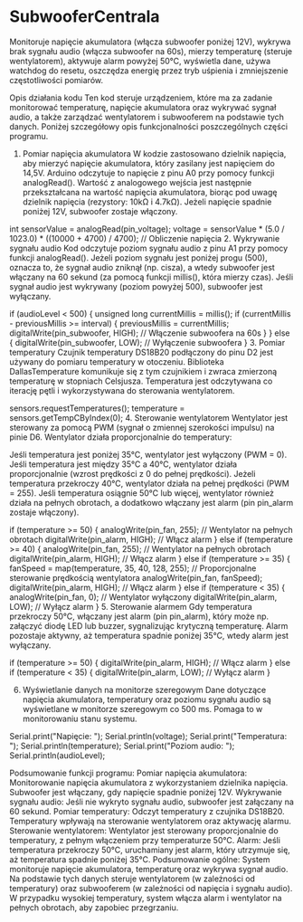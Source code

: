# SubwooferCentrala
Monitoruje napięcie akumulatora (włącza subwoofer poniżej 12V), wykrywa brak sygnału audio (włącza subwoofer na 60s), mierzy temperaturę (steruje wentylatorem), aktywuje alarm powyżej 50°C, wyświetla dane, używa watchdog do resetu, oszczędza energię przez tryb uśpienia i zmniejszenie częstotliwości pomiarów.



Opis działania kodu
Ten kod steruje urządzeniem, które ma za zadanie monitorować temperaturę, napięcie akumulatora oraz wykrywać sygnał audio, a także zarządzać wentylatorem i subwooferem na podstawie tych danych. Poniżej szczegółowy opis funkcjonalności poszczególnych części programu.

1. Pomiar napięcia akumulatora
W kodzie zastosowano dzielnik napięcia, aby mierzyć napięcie akumulatora, który zasilany jest napięciem do 14,5V. Arduino odczytuje to napięcie z pinu A0 przy pomocy funkcji analogRead(). Wartość z analogowego wejścia jest następnie przekształcana na wartość napięcia akumulatora, biorąc pod uwagę dzielnik napięcia (rezystory: 10kΩ i 4.7kΩ). Jeżeli napięcie spadnie poniżej 12V, subwoofer zostaje włączony.



int sensorValue = analogRead(pin_voltage);
voltage = sensorValue * (5.0 / 1023.0) * ((10000 + 4700) / 4700);  // Obliczenie napięcia
2. Wykrywanie sygnału audio
Kod odczytuje poziom sygnału audio z pinu A1 przy pomocy funkcji analogRead(). Jeżeli poziom sygnału jest poniżej progu (500), oznacza to, że sygnał audio zniknął (np. cisza), a wtedy subwoofer jest włączany na 60 sekund (za pomocą funkcji millis(), która mierzy czas). Jeśli sygnał audio jest wykrywany (poziom powyżej 500), subwoofer jest wyłączany.



if (audioLevel < 500) {
    unsigned long currentMillis = millis();
    if (currentMillis - previousMillis >= interval) {
      previousMillis = currentMillis;
      digitalWrite(pin_subwoofer, HIGH);  // Włączenie subwoofera na 60s
    }
} else {
    digitalWrite(pin_subwoofer, LOW);  // Wyłączenie subwoofera
}
3. Pomiar temperatury
Czujnik temperatury DS18B20 podłączony do pinu D2 jest używany do pomiaru temperatury w otoczeniu. Biblioteka DallasTemperature komunikuje się z tym czujnikiem i zwraca zmierzoną temperaturę w stopniach Celsjusza. Temperatura jest odczytywana co iterację pętli i wykorzystywana do sterowania wentylatorem.



sensors.requestTemperatures();
temperature = sensors.getTempCByIndex(0);
4. Sterowanie wentylatorem
Wentylator jest sterowany za pomocą PWM (sygnał o zmiennej szerokości impulsu) na pinie D6. Wentylator działa proporcjonalnie do temperatury:

Jeśli temperatura jest poniżej 35°C, wentylator jest wyłączony (PWM = 0).
Jeśli temperatura jest między 35°C a 40°C, wentylator działa proporcjonalnie (wzrost prędkości z 0 do pełnej prędkości).
Jeżeli temperatura przekroczy 40°C, wentylator działa na pełnej prędkości (PWM = 255).
Jeśli temperatura osiągnie 50°C lub więcej, wentylator również działa na pełnych obrotach, a dodatkowo włączany jest alarm (pin pin_alarm zostaje włączony).



if (temperature >= 50) {
    analogWrite(pin_fan, 255);  // Wentylator na pełnych obrotach
    digitalWrite(pin_alarm, HIGH);  // Włącz alarm
} else if (temperature >= 40) {
    analogWrite(pin_fan, 255);  // Wentylator na pełnych obrotach
    digitalWrite(pin_alarm, HIGH);  // Włącz alarm
} else if (temperature >= 35) {
    fanSpeed = map(temperature, 35, 40, 128, 255);  // Proporcjonalne sterowanie prędkością wentylatora
    analogWrite(pin_fan, fanSpeed);
    digitalWrite(pin_alarm, HIGH);  // Włącz alarm
} else if (temperature < 35) {
    analogWrite(pin_fan, 0);  // Wentylator wyłączony
    digitalWrite(pin_alarm, LOW);  // Wyłącz alarm
}
5. Sterowanie alarmem
Gdy temperatura przekroczy 50°C, włączany jest alarm (pin pin_alarm), który może np. załączyć diodę LED lub buzzer, sygnalizując krytyczną temperaturę. Alarm pozostaje aktywny, aż temperatura spadnie poniżej 35°C, wtedy alarm jest wyłączany.



if (temperature >= 50) {
    digitalWrite(pin_alarm, HIGH);  // Włącz alarm
} else if (temperature < 35) {
    digitalWrite(pin_alarm, LOW);  // Wyłącz alarm
}



6. Wyświetlanie danych na monitorze szeregowym
Dane dotyczące napięcia akumulatora, temperatury oraz poziomu sygnału audio są wyświetlane w monitorze szeregowym co 500 ms. Pomaga to w monitorowaniu stanu systemu.


Serial.print("Napięcie: ");
Serial.println(voltage);
Serial.print("Temperatura: ");
Serial.println(temperature);
Serial.print("Poziom audio: ");
Serial.println(audioLevel);


Podsumowanie funkcji programu:
Pomiar napięcia akumulatora: Monitorowanie napięcia akumulatora z wykorzystaniem dzielnika napięcia. Subwoofer jest włączany, gdy napięcie spadnie poniżej 12V.
Wykrywanie sygnału audio: Jeśli nie wykryto sygnału audio, subwoofer jest załączany na 60 sekund.
Pomiar temperatury: Odczyt temperatury z czujnika DS18B20. Temperatury wpływają na sterowanie wentylatorem oraz aktywację alarmu.
Sterowanie wentylatorem: Wentylator jest sterowany proporcjonalnie do temperatury, z pełnym włączeniem przy temperaturze 50°C.
Alarm: Jeśli temperatura przekroczy 50°C, uruchamiany jest alarm, który utrzymuje się, aż temperatura spadnie poniżej 35°C.
Podsumowanie ogólne:
System monitoruje napięcie akumulatora, temperaturę oraz wykrywa sygnał audio.
Na podstawie tych danych steruje wentylatorem (w zależności od temperatury) oraz subwooferem (w zależności od napięcia i sygnału audio).
W przypadku wysokiej temperatury, system włącza alarm i wentylator na pełnych obrotach, aby zapobiec przegrzaniu.
